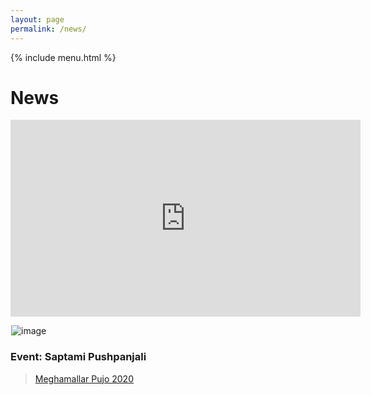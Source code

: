 ```yaml
---
layout: page
permalink: /news/
---
```


{% include menu.html %}
<div id="fb-root"></div>
<script async defer crossorigin="anonymous" src="https://connect.facebook.net/en_GB/sdk.js#xfbml=1&version=v8.0" nonce="LlOs07kQ"></script>

<div id="demo"></div>
<h1>News</h1>

<iframe width="560" height="315" src="https://www.youtube.com/embed/r-batujRAfg" frameborder="0" allow="accelerometer; autoplay; clipboard-write; encrypted-media; gyroscope; picture-in-picture" allowfullscreen></iframe>


<!--h2 style="color:orange;">Panchami</h2>
For more Panchami pics <a href="/2019_panchami.html">click here</a>
<img style="margin-left:1px;" src="../images/puja2019/panchami.jpg" alt="image"/><br/-->
<img style="margin-left:1px;" src="../images/puja2020/nirghonto.jpg" alt="image"/><br/>

<h3>Event: Saptami Pushpanjali</h3>
<div class="fb-page" data-href="https://www.facebook.com/Meghamallar-Pujo-2020-105600611335211" data-tabs="timeline" data-width="" data-height="" data-small-header="false" data-adapt-container-width="true" data-hide-cover="false" data-show-facepile="true"><blockquote cite="https://www.facebook.com/Meghamallar-Pujo-2020-105600611335211" class="fb-xfbml-parse-ignore"><a href="https://www.facebook.com/Meghamallar-Pujo-2020-105600611335211">Meghamallar Pujo 2020</a></blockquote></div>





<script>
/******************/
// Set the date we're counting down to
var countDownDate = new Date("Oct 21, 2020 18:00:00").getTime();

// Update the count down every 1 second
var x = setInterval(function() {

    // Get todays date and time
    var now = new Date().getTime();
    
    // Find the distance between now and the count down dategit status
    var distance = countDownDate - now;
    
    // Time calculations for days, hours, minutes and seconds
    var days = Math.floor(distance / (1000 * 60 * 60 * 24));
    var hours = Math.floor((distance % (1000 * 60 * 60 * 24)) / (1000 * 60 * 60));
    var minutes = Math.floor((distance % (1000 * 60 * 60)) / (1000 * 60));
    var seconds = Math.floor((distance % (1000 * 60)) / 1000);
    
    // Output the result in an element with id="demo"
    document.getElementById("demo").innerHTML = "Time remaining for Debi Bodhan : " +  days + "days " + hours + "hrs "
    + minutes + "min " + seconds + "sec ";
    
    // If the count down is over, write some text 
    if (distance < 0) {
        clearInterval(x);
        document.getElementById("demo").innerHTML = "";
    }
}, 1000);
/***************/
</script>
